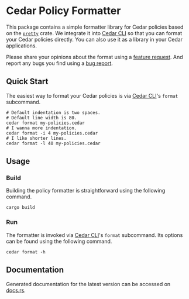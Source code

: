 # Cedar Policy Formatter

This package contains a simple formatter library for Cedar policies based on the [`pretty`](https://docs.rs/pretty/latest/pretty/index.html#) crate. We integrate it into [Cedar CLI](../cedar-policy-cli) so that you can format your Cedar policies directly. You can also use it as a library in your Cedar applications.

Please share your opinions about the format using a [feature request](https://github.com/cedar-policy/cedar/issues/new?assignees=&labels=pending-triage&template=feature_request.yml). And report any bugs you find using a [bug report](https://github.com/cedar-policy/cedar/issues/new?assignees=&labels=pending-triage&template=bug_report.yml).

## Quick Start
The easiest way to format your Cedar policies is via [Cedar CLI](../cedar-policy-cli)'s `format` subcommand.

```shell
# Default indentation is two spaces.
# Default line width is 80.
cedar format my-policies.cedar
# I wanna more indentation.
cedar format -i 4 my-policies.cedar
# I like shorter lines.
cedar format -l 40 my-policies.cedar
```

## Usage

### Build
Building the policy formatter is straightforward using the following command.

```shell
cargo build
```

### Run
The formatter is invoked via [Cedar CLI](../cedar-policy-cli)'s `format` subcommand. Its options can be found using the following command.

```shell
cedar format -h
```

## Documentation

Generated documentation for the latest version can be accessed on
[docs.rs](https://docs.rs/cedar-policy-formatter).